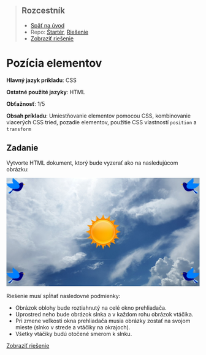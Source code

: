 <div class="hidden">

> ## Rozcestník
> - [Späť na úvod](../../README.md)
> - Repo: [Štartér](/../../tree/main/css/position), [Riešenie](/../../tree/solution/css/position)
> - [Zobraziť riešenie](riesenie.md)
</div>

# Pozícia elementov

<div class="info"> 

**Hlavný jazyk príkladu**: CSS

**Ostatné použité jazyky**: HTML

**Obťažnosť**: 1/5

**Obsah príkladu**: Umiestňovanie elementov pomocou CSS, kombinovanie viacerých CSS tried, pozadie elementov, použitie CSS vlastností `position` a `transform`
</div>

## Zadanie

Vytvorte HTML dokument, ktorý bude vyzerať ako na nasledujúcom obrázku:

![Vzhľad výsledného riešenia](images_position/task.jpg)

<div style="page-break-after: always;"></div>
Riešenie musí spĺňať nasledovné podmienky:

- Obrázok oblohy bude roztiahnutý na celé okno prehliadača. 
- Uprostred neho bude obrázok slnka a v každom rohu obrázok vtáčika. 
- Pri zmene veľkosti okna prehliadača musia obrázky zostať na svojom mieste (slnko v strede a vtáčiky na okrajoch). 
- Všetky vtáčiky budú otočené smerom k slnku.

<div class="hidden">

[Zobraziť riešenie](riesenie.md)
</div>